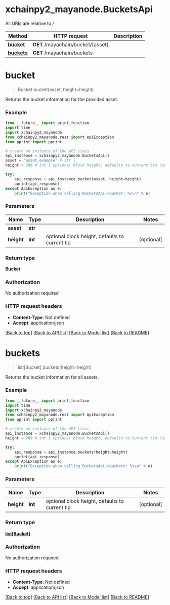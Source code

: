 # xchainpy2_mayanode.BucketsApi

All URIs are relative to */*

Method | HTTP request | Description
------------- | ------------- | -------------
[**bucket**](BucketsApi.md#bucket) | **GET** /mayachain/bucket/{asset} | 
[**buckets**](BucketsApi.md#buckets) | **GET** /mayachain/buckets | 

# **bucket**
> Bucket bucket(asset, height=height)



Returns the bucket information for the provided asset.

### Example
```python
from __future__ import print_function
import time
import xchainpy2_mayanode
from xchainpy2_mayanode.rest import ApiException
from pprint import pprint

# create an instance of the API class
api_instance = xchainpy2_mayanode.BucketsApi()
asset = 'asset_example' # str | 
height = 789 # int | optional block height, defaults to current tip (optional)

try:
    api_response = api_instance.bucket(asset, height=height)
    pprint(api_response)
except ApiException as e:
    print("Exception when calling BucketsApi->bucket: %s\n" % e)
```

### Parameters

Name | Type | Description  | Notes
------------- | ------------- | ------------- | -------------
 **asset** | **str**|  | 
 **height** | **int**| optional block height, defaults to current tip | [optional] 

### Return type

[**Bucket**](Bucket.md)

### Authorization

No authorization required

### HTTP request headers

 - **Content-Type**: Not defined
 - **Accept**: application/json

[[Back to top]](#) [[Back to API list]](../README.md#documentation-for-api-endpoints) [[Back to Model list]](../README.md#documentation-for-models) [[Back to README]](../README.md)

# **buckets**
> list[Bucket] buckets(height=height)



Returns the bucket information for all assets.

### Example
```python
from __future__ import print_function
import time
import xchainpy2_mayanode
from xchainpy2_mayanode.rest import ApiException
from pprint import pprint

# create an instance of the API class
api_instance = xchainpy2_mayanode.BucketsApi()
height = 789 # int | optional block height, defaults to current tip (optional)

try:
    api_response = api_instance.buckets(height=height)
    pprint(api_response)
except ApiException as e:
    print("Exception when calling BucketsApi->buckets: %s\n" % e)
```

### Parameters

Name | Type | Description  | Notes
------------- | ------------- | ------------- | -------------
 **height** | **int**| optional block height, defaults to current tip | [optional] 

### Return type

[**list[Bucket]**](Bucket.md)

### Authorization

No authorization required

### HTTP request headers

 - **Content-Type**: Not defined
 - **Accept**: application/json

[[Back to top]](#) [[Back to API list]](../README.md#documentation-for-api-endpoints) [[Back to Model list]](../README.md#documentation-for-models) [[Back to README]](../README.md)

